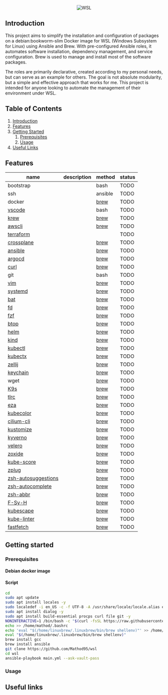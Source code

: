 <p align="center">
  <img src="https://www.developer-tech.com/wp-content/uploads/2021/10/windows-subsystem-for-linux-wsl-microsoft.png" alt="WSL">
</p>

## Introduction
This project aims to simplify the installation and configuration of packages on a debian:bookworm-slim Docker image for WSL (Windows Subsystem for Linux) using Ansible and Brew. With pre-configured Ansible roles, it automates software installation, dependency management, and service configuration. Brew is used to manage and install most of the software packages.

The roles are primarily declarative, created according to my personal needs, but can serve as an example for others. The goal is not absolute modularity, but a simple and effective approach that works for me. This project is intended for anyone looking to automate the management of their environment under WSL.

## Table of Contents

1. [Introduction](#introduction)
2. [Features](#features)
3. [Getting Started](#getting-started)
    1. [Prerequisites](#prerequisites)
    2. [Usage](#usage)
4. [Useful Links](#useful-links)

## Features
| name                                                                    | description | method                                                       | status |
|-------------------------------------------------------------------------|-------------|--------------------------------------------------------------|--------|
| bootstrap                                                               |             | bash                                                         | TODO   |
| ssh                                                                     |             | ansible                                                      | TODO   |
| docker                                                                  |             | [brew](https://formulae.brew.sh/formula/)                    | TODO   |
| [vscode](https://github.com/microsoft/vscode)                           |             | bash                                                         | TODO   |
| [krew](https://krew.sigs.k8s.io/)                                       |             | [brew](https://formulae.brew.sh/formula/krew)                | TODO   |
| [awscli](https://github.com/aws/aws-cli)                                |             | [brew](https://formulae.brew.sh/formula/awscli)              | TODO   |
| [terraform](https://github.com/hashicorp/terraform)                     |             |                                                              | TODO   |
| [crossplane](https://github.com/crossplane/crossplane)                  |             | [brew](https://formulae.brew.sh/formula/crossplane)          | TODO   |
| [ansible](https://github.com/ansible/ansible)                           |             | [brew](https://formulae.brew.sh/formula/ansible)             | TODO   |
| [argocd](https://github.com/argoproj/argo-cd)                           |             | [brew](https://formulae.brew.sh/formula/argocd)              | TODO   |
| [curl](https://github.com/curl/curl)                                    |             | [brew](https://formulae.brew.sh/formula/curl)                | TODO   |
| git                                                                     |             | bash                                                         | TODO   |
| [vim](https://github.com/vim/vim)                                       |             | [brew](https://formulae.brew.sh/formula/vim)                 | TODO   |
| [systemd](https://github.com/systemd/systemd)                           |             | [brew](https://formulae.brew.sh/formula/systemd)             | TODO   |
| [bat](https://github.com/sharkdp/bat)                                   |             | [brew](https://formulae.brew.sh/formula/bat)                 | TODO   |
| [fd](https://github.com/sharkdp/fd)                                     |             | [brew](https://formulae.brew.sh/formula/fd)                  | TODO   |
| [fzf](https://github.com/junegunn/fzf)                                  |             | [brew](https://formulae.brew.sh/formula/fzf)                 | TODO   |
| [btop](https://github.com/aristocratos/btop)                            |             | [brew](https://formulae.brew.sh/formula/btop)                | TODO   |
| [helm](https://github.com/helm/helm)                                    |             | [brew](https://formulae.brew.sh/formula/helm)                | TODO   |
| [kind](https://github.com/kubernetes-sigs/kind)                         |             | [brew](https://formulae.brew.sh/formula/kind)                | TODO   |
| [kubectl](https://github.com/kubernetes/kubectl)                        |             | [brew](https://formulae.brew.sh/formula/kubernetes-cli)      | TODO   |
| [kubectx](https://github.com/ahmetb/kubectx)                            |             | [brew](https://formulae.brew.sh/formula/kubectx)             | TODO   |
| [zellij](https://github.com/zellij-org/zellij)                          |             | [brew](https://formulae.brew.sh/formula/zellij)              | TODO   |
| [keychain](https://github.com/funtoo/keychain)                          |             | [brew](https://formulae.brew.sh/formula/keychain)            | TODO   |
| wget                                                                    |             | [brew](https://formulae.brew.sh/formula/wget)                | TODO   |
| [K9s](https://github.com/derailed/k9s)                                  |             | [brew](https://formulae.brew.sh/formula/k9s)                 | TODO   |
| [tlrc](https://github.com/tldr-pages/tlrc)                              |             | [brew](https://formulae.brew.sh/formula/tlrc)                | TODO   |
| [eza](https://github.com/eza-community/eza)                             |             | [brew](https://formulae.brew.sh/formula/eza)                 | TODO   |
| [kubecolor](https://github.com/kubecolor/kubecolor)                     |             | [brew](https://formulae.brew.sh/formula/kubecolor)           | TODO   |
| [cilium-cli](https://github.com/cilium/cilium-cli)                      |             | [brew](https://formulae.brew.sh/formula/cilium-cli)          | TODO   |
| [kustomize](https://github.com/kubernetes-sigs/kustomize)               |             | [brew](https://formulae.brew.sh/formula/kustomize)           | TODO   |
| [kyverno](https://github.com/kyverno/kyverno)                           |             | [brew](https://formulae.brew.sh/formula/kyverno)             | TODO   |
| [velero](https://github.com/vmware-tanzu/velero)                        |             | [brew](https://formulae.brew.sh/formula/velero)              | TODO   |
| [zoxide](https://github.com/ajeetdsouza/zoxide)                         |             | [brew](https://formulae.brew.sh/formula/zoxide)              | TODO   |
| [kube-score](https://github.com/zegl/kube-score)                        |             | [brew](https://formulae.brew.sh/formula/kube-score)          | TODO   |
| [zplug](https://github.com/zplug/zplug/)                                |             | [brew](https://formulae.brew.sh/formula/zplug)               | TODO   |
| [zsh-autosuggestions](https://github.com/zsh-users/zsh-autosuggestions) |             | [brew](https://formulae.brew.sh/formula/zsh-autosuggestions) | TODO   |
| [zsh-autocomplete](https://github.com/marlonrichert/zsh-autocomplete)   |             | [brew](https://formulae.brew.sh/formula/zsh-autocomplete)    | TODO   |
| [zsh-abbr](https://github.com/olets/zsh-abbr)                           |             | [brew](https://formulae.brew.sh/formula/zsh-autocomplete)    | TODO   |
| [F-Sy-H](https://github.com/zdharma-continuum/fast-syntax-highlighting) |             | [brew](https://formulae.brew.sh/formula/zsh-f-sy-h)          | TODO   |
| [kubescape](https://github.com/kubescape/kubescape)                     |             | [brew](https://formulae.brew.sh/formula/kubescape)           | TODO   |
| [kube-linter](https://github.com/stackrox/kube-linter)                  |             | [brew](https://formulae.brew.sh/formula/kube-linter)         | TODO   |
| [fastfetch](https://formulae.brew.sh/formula/fastfetch)                 |             | [brew](https://github.com/fastfetch-cli/fastfetch)           | TODO   |

## Getting started

### Prerequisites

#### Debian docker image

#### Script
```bash
cd
sudo apt update
sudo apt install locales -y
sudo localedef -i en_US -c -f UTF-8 -A /usr/share/locale/locale.alias en_US.UTF-8
sudo apt install dialog -y
sudo apt install build-essential procps curl file git -y
NONINTERACTIVE=1 /bin/bash -c "$(curl -fsSL https://raw.githubusercontent.com/Homebrew/install/HEAD/install.sh)"
echo >> /home/mathod/.bashrc
echo 'eval "$(/home/linuxbrew/.linuxbrew/bin/brew shellenv)"' >> /home/mathod/.bashrc
eval "$(/home/linuxbrew/.linuxbrew/bin/brew shellenv)"
brew install gcc
brew install ansible
git clone https://github.com/Mathod95/wsl
cd wsl
ansible-playbook main.yml --ask-vault-pass
```
### Usage

## Useful links